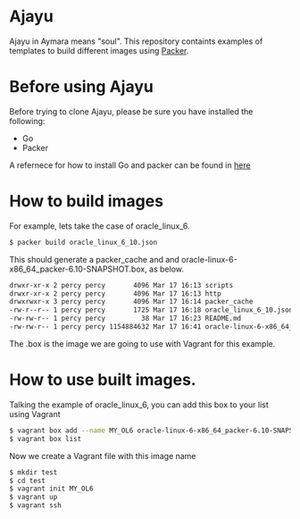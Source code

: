 # Ajayu

Ajayu in Aymara means "soul". This repository containts examples of templates to build different images using [Packer](https://packer.io/). 

# Before using Ajayu

Before trying to clone Ajayu, please be sure you have installed the following:

- Go
- Packer

A refernece for how to install Go and packer can be found in [here](https://percyperezdante.github.io/tools/installation/) 

# How to build images

For example, lets take the case of oracle_linux_6.

```bash
$ packer build oracle_linux_6_10.json
```

This should generate a packer_cache and and oracle-linux-6-x86_64_packer-6.10-SNAPSHOT.box, as below.

```bash
drwxr-xr-x 2 percy percy       4096 Mar 17 16:13 scripts
drwxr-xr-x 2 percy percy       4096 Mar 17 16:13 http
drwxrwxr-x 3 percy percy       4096 Mar 17 16:14 packer_cache
-rw-r--r-- 1 percy percy       1725 Mar 17 16:18 oracle_linux_6_10.json
-rw-rw-r-- 1 percy percy         38 Mar 17 16:23 README.md
-rw-rw-r-- 1 percy percy 1154884632 Mar 17 16:41 oracle-linux-6-x86_64_packer-6.10-SNAPSHOT.box
```

The .box is the image we are going to use with Vagrant for this example.

# How to use built images.

Talking the example of oracle_linux_6, you can add this box to your list using Vagrant

```bash
$ vagrant box add --name MY_OL6 oracle-linux-6-x86_64_packer-6.10-SNAPSHOT.box
$ vagrant box list
```

Now we create a Vagrant file with this image name

```bash
$ mkdir test
$ cd test
$ vagrant init MY_OL6
$ vagrant up
$ vagrant ssh
```




